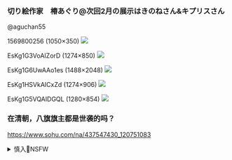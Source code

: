 ### 切り絵作家　椿あぐり@次回2月の展示はきのねさん&キプリスさん
@aguchan55

1569800256 (1050×350)
<img src="https://pbs.twimg.com/profile_banners/868063610815131648/1569800256">

EsKg1G3VoAIZorD (1274×850)
<img src="https://pbs.twimg.com/media/EsKg1G3VoAIZorD?format=jpg&name=orig">

EsKg1G6UwAAo1es (1488×2048)
<img src="https://pbs.twimg.com/media/EsKg1G6UwAAo1es?format=jpg&name=orig">

EsKg1HSVkAICxZd (1274×906)
<img src="https://pbs.twimg.com/media/EsKg1HSVkAICxZd?format=jpg&name=orig">

EsKg1G5VQAIDGQL (1280×854)
<img src="https://pbs.twimg.com/media/EsKg1G5VQAIDGQL?format=jpg&name=orig">

### 在清朝，八旗旗主都是世袭的吗？
https://www.sohu.com/na/437547430_120751083

<details><summary>慎入🔞NSFW</summary>

Not Safe For Work
<img src="https://upload.wikimedia.org/wikipedia/commons/thumb/d/d3/Biohazard_Symbol_Specification.png/210px-Biohazard_Symbol_Specification.png">

<details><summary><b>风险自理Use At Your Own Risk🈲</summary>

### lxm之死与zqh的“铁帽子”
https://www.rfa.org/mandarin/zhuanlan/yehuazhongnanhai/gx-01222021145957.html

六年前z纪w网站署名x骅”的文章《大清"裸gq亲王的作风问题

</details>
</details>
